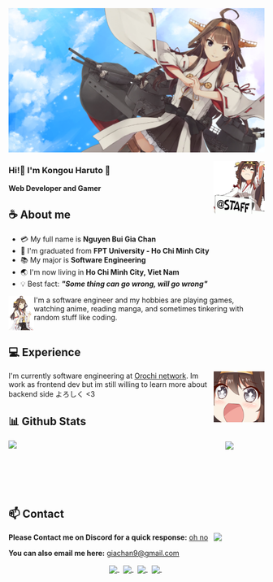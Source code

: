 ![Preview](./emojis/thumb-1920-749981.png)

<a href=""><img align="right" width="100" src="./emojis/LNE_branco_staff93.GIF"></a>

### Hi!👋 I'm Kongou Haruto 💎

**Web Developer and Gamer**

## **☕ About me**

- :credit_card: My full name is **Nguyen Bui Gia Chan**
- :school: I'm graduated from **FPT University - Ho Chi Minh City**
- :books: My major is **Software Engineering**
- :earth_asia: I'm now living in **Ho Chi Minh City, Viet Nam**
- :bulb: Best fact: **_"Some thing can go wrong, will go wrong"_**

<a href="https://github.com/MiyagawaMizu"><img align="left" width="50" src="./emojis/Kongou_drink.PNG"></a>
I'm a software engineer and my hobbies are playing games, watching anime, reading manga, and sometimes tinkering with random stuff like coding.
<br><br>

## **💻 Experience**

<a href="https://github.com/MiyagawaMizu"><img align="right" width="100" src="./emojis/TPF_Kongou_Sugoi.PNG"></a>
I'm currently software engineering at [Orochi network](https://www.orochi.network/). Im work as frontend dev but im still willing to learn more about backend side よろしく <3

## **📊 Github Stats**

<!-- <div><a href="https://github.com/MiyagawaMizu"><img width="100" src="https://cdn.discordapp.com/attachments/1077108830862839848/1107004077621125240/105017051_p13.png"></a><div> -->
<p align="center"><img width="366" align="left" src="https://github-readme-stats.vercel.app/api/top-langs/?username=kongou2002&title_color=61dafb&text_color=ffffff&icon_color=61dafb&bg_color=20232a&langs_count=8&layout=compact&border_color=61dafb&hide_border=true" /> <img align="center" width="434" src="https://github-readme-stats.vercel.app/api?username=kongou2002&show_icons=true&theme=react&border_color=61dafb&hide_border=true" />
</p>

<!-- ## **🎧 Spotify**
<p align="center">
<a href="https://spotify-github-profile.vercel.app/api/view?uid=z8vtap612j1ajql4wsyhl074i&redirect=true"><img src="https://spotify-github-profile.vercel.app/api/view?uid=z8vtap612j1ajql4wsyhl074i&cover_image=true&theme=default&show_offline=true&background_color=0d11170&interchange=false&bar_color_cover=true"></a><a href="https://open.spotify.com/user/z8vtap612j1ajql4wsyhl074i?si=6962aa5c8435476f"><img width="525" src="https://spotify-recently-played-readme.vercel.app/api?user=z8vtap612j1ajql4wsyhl074i"></a>
</p> -->

<!-- ## **🧋Cutie Counter** -->

<!-- <p align="center">
	<img src="https://moe-counter.glitch.me/get/@miyagawamizu?theme=moebooru-h"> <br/>
</p> -->

<!-- <a href="https://discord.com/users/738748102311280681"><img align="right" width=400 src="https://moe-counter.glitch.me/get/@miyagawamizu?theme=rule34"></a>
<a href="https://github.com/MiyagawaMizu"><img align="left" width="100" src="./images/mahiro.png"></a>

```yaml
People who visit my profile :3.

Hehe~ another cutie has been caught.
``` -->

<br><br><br><br>

## **📫 Contact**

<a href="https://github.com/MiyagawaMizu"><img align="right" width="100" src="./emojis/KONGOU.PNG" /></a>
**Please Contact me on Discord for a quick response:** [oh no](https://discord.com/users/374101306681458689)

**You can also email me here:** giachan9@gmail.com

<!-- <a href="https://github.com/Meghna-DAS/github-profile-views-counter"><img src="https://komarev.com/ghpvc/?username=MiyagawaMizu"> -->

<div align="center">
  <a href="mailto:giachan9@gmail.com" >
    <img align="center" width="40px" src="https://img.icons8.com/color/344/gmail--v1.png" />
  </a> &nbsp; 
  <a href="https://www.facebook.com/giachan.nguyenbui" >
    <img align="center" width="40px" src="https://img.icons8.com/fluency/344/facebook-new.png" />
  </a> &nbsp; 
  <a href="https://github.com/Kongou2002" >
    <img align="center" width="40px" src="https://img.icons8.com/fluency/344/github.png" />
  </a> &nbsp;
  <a href="https://www.linkedin.com/in/ht-kongou-432a701a0/" >
    <img align="center" width="40px" src="https://img.icons8.com/fluency/344/linkedin.png" />
  </a> &nbsp; 
</div>

<!-- [![MiyagawaMizu](https://mizu.is-a.dev/public/miyagawamizu.png)](https://mizu.is-a.dev/) -->
